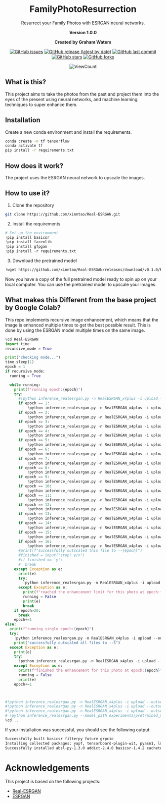 <div align='center'>
<h1>FamilyPhotoResurrection</h1>
Resurrect your Family Photos with ESRGAN neural networks.

**Version 1.0.0**

**Created by Graham Waters**
<div align='center'>
<!-- add badges for the issues, release, latest updates, and stars/forks -->

[![GitHub issues](https://img.shields.io/github/issues/grahamwaters/FamilyPhotoResurrection)](https://img.shields.io/github/issues/grahamwaters/FamilyPhotoResurrection)
[![GitHub release (latest by date)](https://img.shields.io/github/v/release/grahamwaters/FamilyPhotoResurrection)](https://img.shields.io/github/v/release/grahamwaters/FamilyPhotoResurrection)
[![GitHub last commit](https://img.shields.io/github/last-commit/grahamwaters/FamilyPhotoResurrection)](https://img.shields.io/github/last-commit/grahamwaters/FamilyPhotoResurrection)
[![GitHub stars](https://img.shields.io/github/stars/grahamwaters/FamilyPhotoResurrection)](https://img.shields.io/github/stars/grahamwaters/FamilyPhotoResurrection)
[![GitHub forks](https://img.shields.io/github/forks/grahamwaters/FamilyPhotoResurrection)](https://img.shields.io/github/forks/grahamwaters/FamilyPhotoResurrection)
<!-- add view count to the repo -->
![ViewCount](https://views.whatilearened.today/views/github/grahamwaters/FamilyPhotoResurrection.svg)

</div>
</div>

## What is this?

This project aims to take the photos from the past and project them into the eyes of the present using neural networks, and machine learning techniques to super enhance them.

## Installation

Create a new conda environment and install the requirements.

```bash
conda create -n tf tensorflow
conda activate tf
pip install -r requirements.txt
```


## How does it work?

The project uses the ESRGAN neural network to upscale the images.

## How to use it?

1. Clone the repository

```bash
git clone https://github.com/xinntao/Real-ESRGAN.git
```
2. Install the requirements

```python
# Set up the environment
!pip install basicsr
!pip install facexlib
!pip install gfpgan
!pip install -r requirements.txt
```

3. Download the pretrained model

```bash
!wget https://github.com/xinntao/Real-ESRGAN/releases/download/v0.1.0/RealESRGAN_x4plus.pth -P experiments/pretrained_models
```

Now you have a copy of the full pretrained model ready to spin up on your local computer. You can use the pretrained model to upscale your images.

## What makes this Different from the base project by Google Colab?

This repo implements recursive image enhancement, which means that the image is enhanced multiple times to get the best possible result. This is done by using the ESRGAN model multiple times on the same image.

```python
%cd Real-ESRGAN
import time
recursive_mode = True

print("checking mode...")
time.sleep(1)
epoch = 1
if recursive_mode:
  running = True

  while running:
    print(f"running epoch:{epoch}")
    try:
      #!python inference_realesrgan.py -n RealESRGAN_x4plus -i upload --outscale 1  # if faces include --face_enhance
      if epoch == 1:
          !python inference_realesrgan.py -n RealESRGAN_x4plus -i upload --outscale 1  # if faces include --face_enhance
      if epoch == 2:
          !python inference_realesrgan.py -n RealESRGAN_x4plus -i upload --outscale 2  # if faces include --face_enhance
      if epoch == 3:
          !python inference_realesrgan.py -n RealESRGAN_x4plus -i upload --outscale 3  # if faces include --face_enhance
      if epoch == 4:
          !python inference_realesrgan.py -n RealESRGAN_x4plus -i upload --outscale 4  # if faces include --face_enhance
      if epoch == 5:
          !python inference_realesrgan.py -n RealESRGAN_x4plus -i upload --outscale 5  # if faces include --face_enhance
      if epoch == 6:
          !python inference_realesrgan.py -n RealESRGAN_x4plus -i upload --outscale 6  # if faces include --face_enhance
      if epoch == 7:
          !python inference_realesrgan.py -n RealESRGAN_x4plus -i upload --outscale 7  # if faces include --face_enhance
      if epoch == 8:
          !python inference_realesrgan.py -n RealESRGAN_x4plus -i upload --outscale 8  # if faces include --face_enhance
      if epoch == 9:
          !python inference_realesrgan.py -n RealESRGAN_x4plus -i upload --outscale 9  # if faces include --face_enhance
      if epoch == 10:
          !python inference_realesrgan.py -n RealESRGAN_x4plus -i upload --outscale 10  # if faces include --face_enhance
      if epoch == 11:
          !python inference_realesrgan.py -n RealESRGAN_x4plus -i upload --outscale 11  # if faces include --face_enhance
      if epoch == 12:
          !python inference_realesrgan.py -n RealESRGAN_x4plus -i upload --outscale 12  # if faces include --face_enhance
      if epoch == 13:
          !python inference_realesrgan.py -n RealESRGAN_x4plus -i upload --outscale 13  # if faces include --face_enhance
      if epoch == 14:
          !python inference_realesrgan.py -n RealESRGAN_x4plus -i upload --outscale 14  # if faces include --face_enhance
      if epoch == 15:
          !python inference_realesrgan.py -n RealESRGAN_x4plus -i upload --outscale 15  # if faces include --face_enhance
      if epoch == 16:
          !python inference_realesrgan.py -n RealESRGAN_x4plus -i upload --outscale 16  # if faces include --face_enhance
      #print(f"successfully outscaled this file to --{epoch}")
      #finished = input("stop? y/n")
      #if finished == 'y':
      #  break
    except Exception as e:
      print(e)
      try:
        !python inference_realesrgan.py -n RealESRGAN_x4plus -i upload --outscale 5 --half # if faces include --face_enhance
      except Exception as e:
        print(f"reached the enhancement limit for this photo at epoch:{epoch}")
        running = False
        print(e)
        break
    if epoch>20:
      break
    epoch+=1
else:
  print(f"running single epoch:{epoch}")
  try:
    !python inference_realesrgan.py -n RealESRGAN_x4plus -i upload --outscale 5  # if faces include --face_enhance
    print("successfully outscaled all files to --5")
  except Exception as e:
    print(e)
    try:
      !python inference_realesrgan.py -n RealESRGAN_x4plus -i upload --outscale 5 --half # if faces include --face_enhance
    except Exception as e:
      print(f"finished the enhancement for this photo at epoch:{epoch}")
      running = False
      print(e)
    epoch+=1



#!python inference_realesrgan.py -n RealESRGAN_x4plus -i upload --outscale 4 --half --face_enhance
#!python inference_realesrgan.py -n RealESRGAN_x4plus -i upload --outscale 5 --half
#!python inference_realesrgan.py -n RealESRGAN_x4plus -i upload --outscale 1 --half
# !python inference_realesrgan.py --model_path experiments/pretrained_models/RealESRGAN_x4plus.pth --input upload --netscale 4 --outscale 3.5 --half --face_enhance
%cd ..
```

If your installation was successful, you should see the following output:

```bash
Successfully built basicsr filterpy future grpcio
Installing collected packages: yapf, tensorboard-plugin-wit, pyasn1, lmdb, addict, werkzeug, torch, tifffile, tensorboard-data-server, rsa, pyasn1-modules, protobuf, oauthlib, markdown, llvmlite, imageio, grpcio, future, cachetools, absl-py, torchvision, scikit-image, requests-oauthlib, numba, google-auth, google-auth-oauthlib, filterpy, tb-nightly, facexlib, basicsr, gfpgan
Successfully installed absl-py-1.3.0 addict-2.4.0 basicsr-1.4.2 cachetools-5.2.0 facexlib-0.2.5 filterpy-1.4.5 future-0.18.2 gfpgan-1.3.8 google-auth-2.14.1 google-auth-oauthlib-0.4.6 grpcio-1.50.0 imageio-2.22.4 llvmlite-0.39.1 lmdb-1.3.0 markdown-3.4.1 numba-0.56.4 oauthlib-3.2.2 protobuf-3.20.3 pyasn1-0.4.8 pyasn1-modules-0.2.8 requests-oauthlib-1.3.1 rsa-4.9 scikit-image-0.19.3 tb-nightly-2.12.0a20221122 tensorboard-data-server-0.6.1 tensorboard-plugin-wit-1.8.1 tifffile-2022.10.10 torch-1.13.0 torchvision-0.14.0 werkzeug-2.2.2 yapf-0.32.0
```

# Acknowledgements

This project is based on the following projects:

  * [Real-ESRGAN](https://github.com/styler00dollar/Colab-ESRGAN)
  * [ESRGAN](https://colab.research.google.com/github/ml4a/ml4a/blob/master/examples/models/ESRGAN.ipynb)

